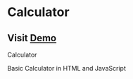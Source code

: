 # Calculator
## Visit [Demo](https://calc.sarvesh.space/)
Calculator

Basic Calculator in HTML and JavaScript
